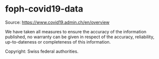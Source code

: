 # foph-covid19-data

Source: https://www.covid19.admin.ch/en/overview

We have taken all measures to ensure the accuracy of the information published, no warranty can be given in respect of the accuracy, reliability, up-to-dateness or completeness of this information.

Copyright: Swiss federal authorities.
